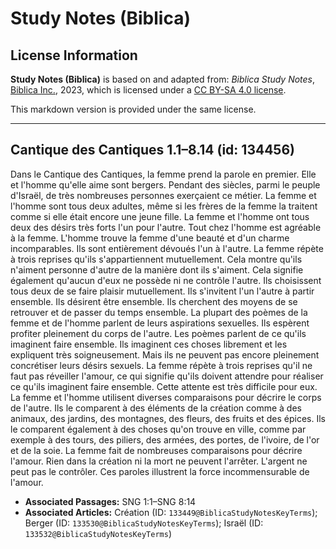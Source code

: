 # Study Notes (Biblica)

## License Information

**Study Notes (Biblica)** is based on and adapted from: _Biblica Study Notes_, [Biblica Inc.](https://www.biblica.com/), 2023, which is licensed under a [CC BY-SA 4.0 license](https://creativecommons.org/licenses/by-sa/4.0/legalcode.en).

This markdown version is provided under the same license.



--------------------------------

## Cantique des Cantiques 1.1–8.14 (id: 134456)

Dans le Cantique des Cantiques, la femme prend la parole en premier. Elle et l'homme qu'elle aime sont bergers. Pendant des siècles, parmi le peuple d'Israël, de très nombreuses personnes exerçaient ce métier. La femme et l'homme sont tous deux adultes, même si les frères de la femme la traitent comme si elle était encore une jeune fille. La femme et l'homme ont tous deux des désirs très forts l'un pour l'autre. Tout chez l'homme est agréable à la femme. L'homme trouve la femme d'une beauté et d'un charme incomparables. Ils sont entièrement dévoués l'un à l'autre. La femme répète à trois reprises qu'ils s'appartiennent mutuellement. Cela montre qu'ils n'aiment personne d'autre de la manière dont ils s'aiment. Cela signifie également qu'aucun d'eux ne possède ni ne contrôle l'autre. Ils choisissent tous deux de se faire plaisir mutuellement. Ils s'invitent l'un l'autre à partir ensemble. Ils désirent être ensemble. Ils cherchent des moyens de se retrouver et de passer du temps ensemble. La plupart des poèmes de la femme et de l'homme parlent de leurs aspirations sexuelles. Ils espèrent profiter pleinement du corps de l'autre. Les poèmes parlent de ce qu'ils imaginent faire ensemble. Ils imaginent ces choses librement et les expliquent très soigneusement. Mais ils ne peuvent pas encore pleinement concrétiser leurs désirs sexuels. La femme répète à trois reprises qu'il ne faut pas réveiller l'amour, ce qui signifie qu'ils doivent attendre pour réaliser ce qu'ils imaginent faire ensemble. Cette attente est très difficile pour eux. La femme et l'homme utilisent diverses comparaisons pour décrire le corps de l'autre. Ils le comparent à des éléments de la création comme à des animaux, des jardins, des montagnes, des fleurs, des fruits et des épices. Ils le comparent également à des choses qu'on trouve en ville, comme par exemple à des tours, des piliers, des armées, des portes, de l'ivoire, de l'or et de la soie. La femme fait de nombreuses comparaisons pour décrire l'amour. Rien dans la création ni la mort ne peuvent l'arrêter. L'argent ne peut pas le contrôler. Ces paroles illustrent la force incommensurable de l'amour.

* **Associated Passages:** SNG 1:1–SNG 8:14
* **Associated Articles:** Création (ID: `133449@BiblicaStudyNotesKeyTerms`); Berger (ID: `133530@BiblicaStudyNotesKeyTerms`); Israël (ID: `133532@BiblicaStudyNotesKeyTerms`)

